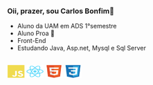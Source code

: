 ###  Oii, prazer, sou Carlos Bonfim👋

- Aluno da UAM em ADS 1°semestre
- Aluno Proa 💙
- Front-End
- Estudando Java, Asp.net, Mysql e Sql Server

<div style="display: inline_block"><br>
  <img align="center" alt="Carlos-Js" height="30" width="40" src="https://raw.githubusercontent.com/devicons/devicon/master/icons/javascript/javascript-plain.svg">
  <img align="center" alt="Carlos-React" height="30" width="40" src="https://raw.githubusercontent.com/devicons/devicon/master/icons/react/react-original.svg">
  <img align="center" alt="Carlos-HTML" height="30" width="40" src="https://raw.githubusercontent.com/devicons/devicon/master/icons/html5/html5-original.svg">
  <img align="center" alt="Carlos-CSS" height="30" width="40" src="https://raw.githubusercontent.com/devicons/devicon/master/icons/css3/css3-original.svg">
<!--   <img align="center" alt="Carlos-Java" height="50" width="60" src="https://cdn.jsdelivr.net/gh/devicons/devicon@latest/icons/java/java-original-wordmark.svg" />
 <img align="center" alt="Carlos-Mysql" height="50" width="60" src="https://cdn.jsdelivr.net/gh/devicons/devicon@latest/icons/mysql/mysql-original-wordmark.svg" />
 <img align="center" alt="Carlos-sql" height="30" width="40" 
   src="https://cdn.jsdelivr.net/gh/devicons/devicon@latest/icons/microsoftsqlserver/microsoftsqlserver-original-wordmark.svg" />  <img  align="center" alt="Carlos-C-sharp" height="50" width="60" src="https://cdn.jsdelivr.net/gh/devicons/devicon@latest/icons/csharp/csharp-plain.svg" /> -->
                
</div>

